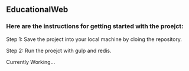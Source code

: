 ## EducationalWeb

### Here are the instructions for getting started with the proejct:

Step 1: Save the project into your local machine by cloing the repository. 

Step 2: Run the proejct with gulp and redis.


Currently Working...
